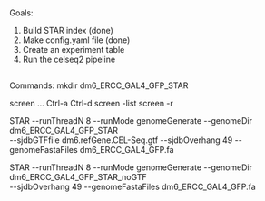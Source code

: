 ###
Goals:
1. Build STAR index (done)
2. Make config.yaml file (done)
3. Create an experiment table
4. Run the celseq2 pipeline

## 
Commands:
mkdir dm6_ERCC_GAL4_GFP_STAR

screen
...
Ctrl-a Ctrl-d 
screen -list
screen -r

STAR --runThreadN 8 --runMode genomeGenerate --genomeDir dm6_ERCC_GAL4_GFP_STAR \
--sjdbGTFfile dm6.refGene.CEL-Seq.gtf --sjdbOverhang 49 --genomeFastaFiles dm6_ERCC_GAL4_GFP.fa

STAR --runThreadN 8 --runMode genomeGenerate --genomeDir dm6_ERCC_GAL4_GFP_STAR_noGTF \
--sjdbOverhang 49 --genomeFastaFiles dm6_ERCC_GAL4_GFP.fa
